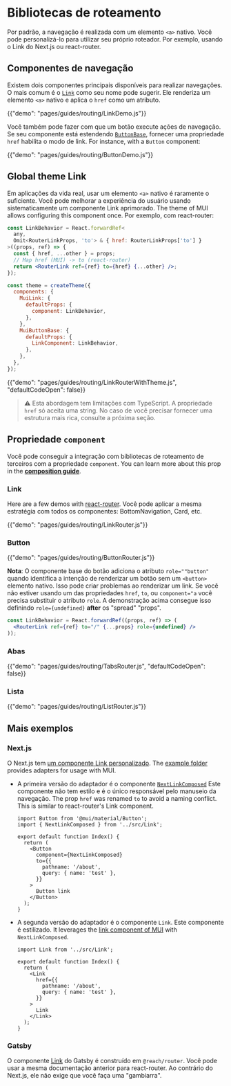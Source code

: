 # Bibliotecas de roteamento

<p class="description">Por padrão, a navegação é realizada com um elemento <code>&lt;a&gt;</code> nativo. Você pode personalizá-lo para utilizar seu próprio roteador. Por exemplo, usando o Link do Next.js ou react-router.</p>

## Componentes de navegação

Existem dois componentes principais disponíveis para realizar navegações. O mais comum é o [`Link`](/components/links/) como seu nome pode sugerir. Ele renderiza um elemento `<a>` nativo e aplica o `href` como um atributo.

{{"demo": "pages/guides/routing/LinkDemo.js"}}

Você também pode fazer com que um botão execute ações de navegação. Se seu componente está estendendo [`ButtonBase`](/api/button-base/), fornecer uma propriedade `href` habilita o modo de link. For instance, with a `Button` component:

{{"demo": "pages/guides/routing/ButtonDemo.js"}}

## Global theme Link

Em aplicações da vida real, usar um elemento `<a>` nativo é raramente o suficiente. Você pode melhorar a experiência do usuário usando sistematicamente um componente Link aprimorado. The theme of MUI allows configuring this component once. Por exemplo, com react-router:

```jsx
const LinkBehavior = React.forwardRef<
  any,
  Omit<RouterLinkProps, 'to'> & { href: RouterLinkProps['to'] }
>((props, ref) => {
  const { href, ...other } = props;
  // Map href (MUI) -> to (react-router)
  return <RouterLink ref={ref} to={href} {...other} />;
});

const theme = createTheme({
  components: {
    MuiLink: {
      defaultProps: {
        component: LinkBehavior,
      },
    },
    MuiButtonBase: {
      defaultProps: {
        LinkComponent: LinkBehavior,
      },
    },
  },
});
```

{{"demo": "pages/guides/routing/LinkRouterWithTheme.js", "defaultCodeOpen": false}}

> ⚠️ Esta abordagem tem limitações com TypeScript. A propriedade `href` só aceita uma string. No caso de você precisar fornecer uma estrutura mais rica, consulte a próxima seção.

## Propriedade `component`

Você pode conseguir a integração com bibliotecas de roteamento de terceiros com a propriedade `component`. You can learn more about this prop in the [**composition guide**](/guides/composition/#component-prop).

### Link

Here are a few demos with [react-router](https://github.com/remix-run/react-router). Você pode aplicar a mesma estratégia com todos os componentes: BottomNavigation, Card, etc.

{{"demo": "pages/guides/routing/LinkRouter.js"}}

### Button

{{"demo": "pages/guides/routing/ButtonRouter.js"}}

**Nota**: O componente base do botão adiciona o atributo `role=""button"` quando identifica a intenção de renderizar um botão sem um `<button>` elemento nativo. Isso pode criar problemas ao renderizar um link. Se você não estiver usando um das propriedades `href`, `to`, ou `component="a` você precisa substituir o atributo `role`. A demonstração acima consegue isso definindo `role={undefined}` **after** os "spread" "props".

```jsx
const LinkBehavior = React.forwardRef((props, ref) => (
  <RouterLink ref={ref} to="/" {...props} role={undefined} />
));
```

### Abas

{{"demo": "pages/guides/routing/TabsRouter.js", "defaultCodeOpen": false}}

### Lista

{{"demo": "pages/guides/routing/ListRouter.js"}}

## Mais exemplos

### Next.js

O Next.js tem [um componente Link personalizado](https://nextjs.org/docs/api-reference/next/link). The [example folder](https://github.com/mui-org/material-ui/tree/HEAD/examples/nextjs-with-typescript) provides adapters for usage with MUI.

- A primeira versão do adaptador é o componente [`NextLinkComposed`](https://github.com/mui-org/material-ui/tree/HEAD/examples/nextjs-with-typescript/src/Link.tsx) Este componente não tem estilo e é o único responsável pelo manuseio da navegação. The prop `href` was renamed `to` to avoid a naming conflict. This is similar to react-router's Link component.

  ```tsx
  import Button from '@mui/material/Button';
  import { NextLinkComposed } from '../src/Link';

  export default function Index() {
    return (
      <Button
        component={NextLinkComposed}
        to={{
          pathname: '/about',
          query: { name: 'test' },
        }}
      >
        Button link
      </Button>
    );
  }
  ```

- A segunda versão do adaptador é o componente `Link`. Este componente é estilizado. It leverages the [link component of MUI](https://mui.com/components/links/) with `NextLinkComposed`.

  ```tsx
  import Link from '../src/Link';

  export default function Index() {
    return (
      <Link
        href={{
          pathname: '/about',
          query: { name: 'test' },
        }}
      >
        Link
      </Link>
    );
  }
  ```

### Gatsby

O componente [Link](https://www.gatsbyjs.com/docs/linking-between-pages/) do Gatsby é construído em `@reach/router`. Você pode usar a mesma documentação anterior para react-router. Ao contrário do Next.js, ele não exige que você faça uma "gambiarra".
